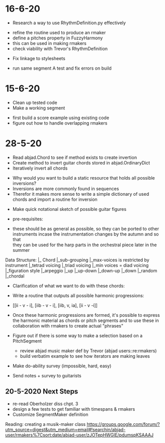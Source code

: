 # 16-6-20
 
 + Research a way to use RhythmDefinition.py effectively
  - refine the routine used to produce an rmaker
  - define a pitches property in FuzzyHarmony
  - this can be used in making rmakers
  - check viability with Trevor's RhythmDefinition


 + Fix linkage to stylesheets 
  - run same segment A test and fix errors on build

# 15-6-20

 + Clean up tested code
 + Make a working segment
  - first build a score example using existing code
  - figure out how to handle overlapping rmakers


# 28-5-20

 + Read abjad.Chord to see if method exists to create invertion
 + Create method to invert guitar chords stored in abjad.OrdinaryDict
 + Iteratively invert all chords
  - Why would you want to build a static resource that holds all
    possible inversions? 
  - Inversions are more commonly found in sequences
  - Therefor it makes more sense to write a simple dictionary of used chords
    and import a routine for inversion  
 + Make quick notational sketch of possible guitar figures
  - pre-requisites: 
   + these should be as general as possible, so they can be ported to other
     instruments incase the instrumentation changes by the autumn and so that  
     they can be used for the harp parts in the orchestral piece later in the
     summer 

Data Structure: 
 |_ Chord
   |_sub-grouping
     |_max-voices is restricted by instrument 
     |_tetrad voicing 
     |_triad voicing
     |_min voices = diad voicing
   |_figuration style
     |_arpeggio
       |_up
       |_up-down
       |_down-up
       |_down
       |_random
     |_chordal


 + Clarification of what we want to do with these chords: 
  - Write a routine that outputs all possible harmonic progressions: 
   + [[ii - v - i], [iib - v - i], [iib, v, ia], [ii - v -i]]
  - Once these harmonic progressions are formed, it's possible 
    to express the harmonic material as chords or pitch segments
    and to use these in collaboration with rmakers to create actual
    "phrases"


* Figure out if there is some way to make a selection based on a PitchSegment
     
  - review abjad music maker def by Trevor (abjad users::re:rmakers) 
  - build verbatim example to see how iterators are making leaves

 + Make do-ability survey (impossible, hard, easy) 
 
 + Send notes + survey to guitarists
 



## 20-5-2020 Next Steps 


+ re-read Oberholzer diss chpt. 3
+ design a few tests to get familiar with timespans & rmakers
+ Customize SegmentMaker definition

Reading: creating a musik-maker class
https://groups.google.com/forum/?utm_source=digest&utm_medium=email#!searchin/abjad-user/rmakers%7Csort:date/abjad-user/zJOTepHWGlE/pdumspKSAAAJ

